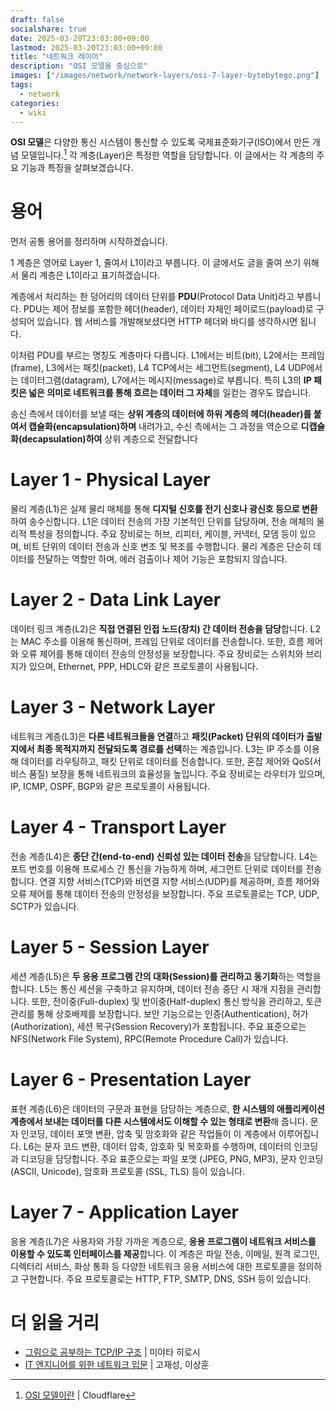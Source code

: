 ```yaml
---
draft: false
socialshare: true
date: 2025-03-20T23:03:00+09:00
lastmod: 2025-03-20T23:03:00+09:00
title: "네트워크 레이어"
description: "OSI 모델을 중심으로"
images: ["/images/network/network-layers/osi-7-layer-bytebytego.png"]
tags:
  - network
categories:
  - wiki
---
```


**OSI 모델**은 다양한 통신 시스템이 통신할 수 있도록 국제표준화기구(ISO)에서 만든 개념 모델입니다.[^1]
각 계층(Layer)은 특정한 역할을 담당합니다.
이 글에서는 각 계층의 주요 기능과 특징을 살펴보겠습니다.

[^1]: [OSI 모델이란](https://www.cloudflare.com/learning/ddos/glossary/open-systems-interconnection-model-osi/) | Cloudflare

# 용어

먼저 공통 용어를 정리하며 시작하겠습니다.

1 계층은 영어로 Layer 1, 줄여서 L1이라고 부릅니다.
이 글에서도 글을 줄여 쓰기 위해서 물리 계층은 L1이라고 표기하겠습니다.

계층에서 처리하는 한 덩어리의 데이터 단위를 **PDU**(Protocol Data Unit)라고 부릅니다.
PDU는 제어 정보를 포함한 헤더(header), 데이터 자체인 페이로드(payload)로 구성되어 있습니다.
웹 서비스를 개발해보셨다면 HTTP 헤더와 바디를 생각하시면 됩니다.

이처럼 PDU를 부르는 명칭도 계층마다 다릅니다.
L1에서는 비트(bit), L2에서는 프레임(frame), L3에서는 패킷(packet), L4 TCP에서는 세그먼트(segment), L4 UDP에서는 데이터그램(datagram), L7에서는 메시지(message)로 부릅니다.
특히 L3의 **IP 패킷은 넓은 의미로 네트워크를 통해 흐르는 데이터 그 자체**를 일컫는 경우도 많습니다.

송신 측에서 데이터를 보낼 때는 **상위 계층의 데이터에 하위 계층의 헤더(header)를 붙여서 캡슐화(encapsulation)하며** 내려가고,
수신 측에서는 그 과정을 역순으로 **디캡슐화(decapsulation)하여** 상위 계층으로 전달합니다

<!-- ![](/images/network/network-layers/osi-7-layer-bytebytego.png) -->

<!-- *[ByteByteGo](https://blog.bytebytego.com/p/network-protocols-run-the-internet)* -->

<!-- ![](/images/network/network-layers/linux-network-protocol-stack.png) -->

<!-- *[ByteByteGo](https://blog.bytebytego.com/p/network-protocols-run-the-internet)* -->

# Layer 1 - Physical Layer

물리 계층(L1)은 실제 물리 매체를 통해 **디지털 신호를 전기 신호나 광신호 등으로 변환**하여 송수신합니다.
L1은 데이터 전송의 가장 기본적인 단위를 담당하며, 전송 매체의 물리적 특성을 정의합니다.
주요 장비로는 허브, 리피터, 케이블, 커넥터, 모뎀 등이 있으며, 비트 단위의 데이터 전송과 신호 변조 및 복조를 수행합니다.
물리 계층은 단순히 데이터를 전달하는 역할만 하며, 에러 검출이나 제어 기능은 포함되지 않습니다.

# Layer 2 - Data Link Layer

데이터 링크 계층(L2)은 **직접 연결된 인접 노드(장치) 간 데이터 전송을 담당**합니다.
L2는 MAC 주소를 이용해 통신하며, 프레임 단위로 데이터를 전송합니다.
또한, 흐름 제어와 오류 제어를 통해 데이터 전송의 안정성을 보장합니다.
주요 장비로는 스위치와 브리지가 있으며, Ethernet, PPP, HDLC와 같은 프로토콜이 사용됩니다.

# Layer 3 - Network Layer

네트워크 계층(L3)은 **다른 네트워크들을 연결**하고
**패킷(Packet) 단위의 데이터가 출발지에서 최종 목적지까지 전달되도록 경로를 선택**하는 계층입니다.
L3는 IP 주소를 이용해 데이터를 라우팅하고, 패킷 단위로 데이터를 전송합니다.
또한, 혼잡 제어와 QoS(서비스 품질) 보장을 통해 네트워크의 효율성을 높입니다.
주요 장비로는 라우터가 있으며, IP, ICMP, OSPF, BGP와 같은 프로토콜이 사용됩니다.

# Layer 4 - Transport Layer

전송 계층(L4)은 **종단 간(end-to-end) 신뢰성 있는 데이터 전송**을 담당합니다.
L4는 포트 번호를 이용해 프로세스 간 통신을 가능하게 하며, 세그먼트 단위로 데이터를 전송합니다.
연결 지향 서비스(TCP)와 비연결 지향 서비스(UDP)를 제공하며, 흐름 제어와 오류 제어를 통해 데이터 전송의 안정성을 보장합니다.
주요 프로토콜로는 TCP, UDP, SCTP가 있습니다.

# Layer 5 - Session Layer

세션 계층(L5)은 **두 응용 프로그램 간의 대화(Session)를 관리하고 동기화**하는 역할을 합니다.
L5는 통신 세션을 구축하고 유지하며, 데이터 전송 중단 시 재개 지점을 관리합니다.
또한, 전이중(Full-duplex) 및 반이중(Half-duplex) 통신 방식을 관리하고, 토큰 관리를 통해 상호배제를 보장합니다.
보안 기능으로는 인증(Authentication), 허가(Authorization), 세션 복구(Session Recovery)가 포함됩니다.
주요 표준으로는 NFS(Network File System), RPC(Remote Procedure Call)​가 있습니다.

# Layer 6 - Presentation Layer

표현 계층(L6)은 데이터의 구문과 표현을 담당하는 계층으로,
**한 시스템의 애플리케이션 계층에서 보내는 데이터를 다른 시스템에서도 이해할 수 있는 형태로 변환**해 줍니다.
문자 인코딩, 데이터 포맷 변환, 압축 및 암호화와 같은 작업들이 이 계층에서 이루어집니다.
L6는 문자 코드 변환, 데이터 압축, 암호화 및 복호화를 수행하며, 데이터의 인코딩과 디코딩을 담당합니다.
주요 표준으로는 파일 포맷 (JPEG, PNG, MP3), 문자 인코딩 (ASCII, Unicode), 암호화 프로토콜 (SSL, TLS) 등이 있습니다.

# Layer 7 - Application Layer

응용 계층(L7)은 사용자와 가장 가까운 계층으로, **응용 프로그램이 네트워크 서비스를 이용할 수 있도록 인터페이스를 제공**합니다.
이 계층은 파일 전송, 이메일, 원격 로그인, 디렉터리 서비스, 화상 통화 등 다양한 네트워크 응용 서비스에 대한 프로토콜을 정의하고 구현합니다.
주요 프로토콜로는 HTTP, FTP, SMTP, DNS, SSH 등이 있습니다.

# 더 읽을 거리

- [그림으로 공부하는 TCP/IP 구조](https://www.aladin.co.kr/shop/wproduct.aspx?ISBN=9791191600414) | 미야타 히로시
- [IT 엔지니어를 위한 네트워크 입문](https://www.aladin.co.kr/shop/wproduct.aspx?ISBN=9791165213183) | 고재성, 이상훈

